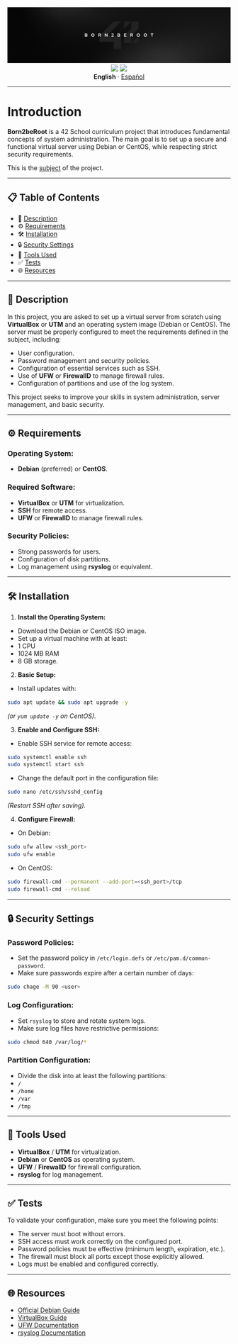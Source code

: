 <div align="center">
  <img src="https://raw.githubusercontent.com/15Galan/42_project-readmes/refs/heads/master/banners/cursus/projects/born2beroot-dark.png" />
  <img src="https://img.shields.io/badge/status-finished-darkgreen" />
  <img src="https://img.shields.io/badge/score-125-darkblue" /><br/> 
  <b>English</b> · <a href="README.md">Español</a>
</div> 

---

# Introduction

**Born2beRoot** is a 42 School curriculum project that introduces fundamental concepts of system administration. The main goal is to set up a secure and functional virtual server using Debian or CentOS, while respecting strict security requirements.

This is the [subject](es.subject.pdf) of the project.

---

## 📋 Table of Contents

- 📖 [Description](#description)
- ⚙️ [Requirements](#requirements)
- 🛠️ [Installation](#installation)
- 🔒 [Security Settings](#security-settings)
- 🧩 [Tools Used](#tools-used)
- ✅ [Tests](#tests)
- 🌐 [Resources](#resources)

---

## 📖 Description

In this project, you are asked to set up a virtual server from scratch using **VirtualBox** or **UTM** and an operating system image (Debian or CentOS). The server must be properly configured to meet the requirements defined in the subject, including:

- User configuration.
- Password management and security policies.
- Configuration of essential services such as SSH.
- Use of **UFW** or **FirewallD** to manage firewall rules.
- Configuration of partitions and use of the log system.

This project seeks to improve your skills in system administration, server management, and basic security.

---

## ⚙️ Requirements

### Operating System:
- **Debian** (preferred) or **CentOS**.

### Required Software:
- **VirtualBox** or **UTM** for virtualization.
- **SSH** for remote access.
- **UFW** or **FirewallD** to manage firewall rules.

### Security Policies:
- Strong passwords for users.
- Configuration of disk partitions.
- Log management using **rsyslog** or equivalent.

---

## 🛠️ Installation

1. **Install the Operating System:**
- Download the Debian or CentOS ISO image.
- Set up a virtual machine with at least:
- 1 CPU
- 1024 MB RAM
- 8 GB storage.

2. **Basic Setup:**
- Install updates with:
```bash
sudo apt update && sudo apt upgrade -y
```
*(or `yum update -y` on CentOS).*

3. **Enable and Configure SSH:**
- Enable SSH service for remote access:
```bash
sudo systemctl enable ssh
sudo systemctl start ssh
```
- Change the default port in the configuration file:
```bash
sudo nano /etc/ssh/sshd_config
```
*(Restart SSH after saving).*

4. **Configure Firewall:**
- On Debian:
```bash
sudo ufw allow <ssh_port>
sudo ufw enable
```
- On CentOS:
```bash
sudo firewall-cmd --permanent --add-port=<ssh_port>/tcp
sudo firewall-cmd --reload
```

---

## 🔒 Security Settings

### Password Policies:
- Set the password policy in `/etc/login.defs` or `/etc/pam.d/common-password`.
- Make sure passwords expire after a certain number of days:
```bash
sudo chage -M 90 <user>
```

### Log Configuration:
- Set `rsyslog` to store and rotate system logs.
- Make sure log files have restrictive permissions:
```bash
sudo chmod 640 /var/log/*
```

### Partition Configuration:
- Divide the disk into at least the following partitions:
- `/`
- `/home`
- `/var`
- `/tmp`

---

## 🧩 Tools Used

- **VirtualBox** / **UTM** for virtualization.
- **Debian** or **CentOS** as operating system.
- **UFW** / **FirewallD** for firewall configuration.
- **rsyslog** for log management.

---

## ✅ Tests

To validate your configuration, make sure you meet the following points:

- The server must boot without errors.
- SSH access must work correctly on the configured port.
- Password policies must be effective (minimum length, expiration, etc.).
- The firewall must block all ports except those explicitly allowed.
- Logs must be enabled and configured correctly.

---

## 🌐 Resources

- [Official Debian Guide](https://www.debian.org/doc/)
- [VirtualBox Guide](https://www.virtualbox.org/manual/)
- [UFW Documentation](https://help.ubuntu.com/community/UFW)
- [rsyslog Documentation](https://www.rsyslog.com/doc/)
